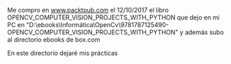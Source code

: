 Me compro en www.packtpub.com el 12/10/2017 el libro OPENCV_COMPUTER_VISION_PROJECTS_WITH_PYTHON que dejo en mi PC en  "D:\ebooks\Informática\OpenCv\9781787125490-OPENCV_COMPUTER_VISION_PROJECTS_WITH_PYTHON" y además subo al directorio ebooks de box.com

En este directorio dejaré mis prácticas



